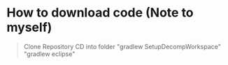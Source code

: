 # How to download code (Note to myself)
> Clone Repository
> CD into folder
> "gradlew SetupDecompWorkspace"
> "gradlew eclipse"
